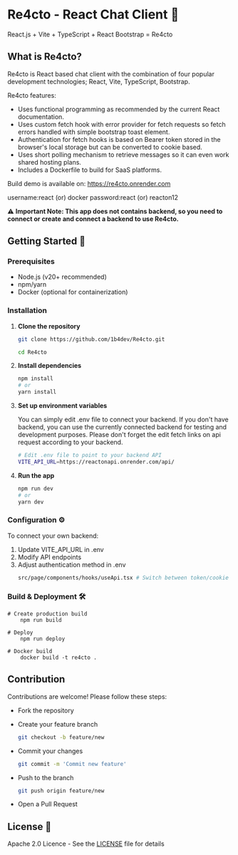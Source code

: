 # Re4cto - React Chat Client 💬

React.js + Vite + TypeScript + React Bootstrap = Re4cto

## What is Re4cto?

Re4cto is React based chat client with the combination of four popular development technologies; React, Vite, TypeScript, Bootstrap. 

Re4cto features:
 - Uses functional programming as recommended by the current React documentation.
 - Uses custom fetch hook with error provider for fetch requests so fetch errors handled with simple bootstrap toast element.
 - Authentication for fetch hooks is based on Bearer token stored in the browser's local storage but can be converted to cookie based.
 - Uses short polling mechanism to retrieve messages so it can even work shared hosting plans.
 - Includes a Dockerfile to build for SaaS platforms.

 Build demo is available on:
 https://re4cto.onrender.com

 username:react (or) docker
 password:react (or) reacton12

 ⚠️ **Important Note: This app does not contains backend, so you need to connect or create and connect a backend to use Re4cto.**

## Getting Started 🚀

### Prerequisites

- Node.js (v20+ recommended)
- npm/yarn
- Docker (optional for containerization)

### Installation

1. **Clone the repository**
    ```bash
    git clone https://github.com/1b4dev/Re4cto.git

    cd Re4cto
    ```

2. **Install dependencies**
    ```bash
    npm install
    # or
    yarn install
    ```

3. **Set up environment variables**

    You can simply edit .env file to connect your backend. If you don't have backend, you can use the currently connected backend for testing and development purposes. Please don't forget the edit fetch links on api request according to your backend.
    ``` bash
    # Edit .env file to point to your backend API
    VITE_API_URL=https://reactonapi.onrender.com/api/
    ```

4. **Run the app**
    ```bash
    npm run dev
    # or
    yarn dev
    ```
### Configuration ⚙️

To connect your own backend:
1. Update VITE_API_URL in .env
2. Modify API endpoints
3. Adjust authentication method in .env
    ``` bash
    src/page/components/hooks/useApi.tsx # Switch between token/cookie auth basically supported in API calls. You also need to adjust Login.tsx and other token releated files if you want to use cookie method.
    ``` 
### Build & Deployment 🛠️

    # Create production build
        npm run build

    # Deploy
        npm run deploy

    # Docker build
        docker build -t re4cto .

## Contribution

Contributions are welcome! Please follow these steps:

 - Fork the repository

 - Create your feature branch 
    ``` bash
    git checkout -b feature/new
    ```
 - Commit your changes 
    ``` bash
    git commit -m 'Commit new feature'
    ```
 - Push to the branch 
    ``` bash
    git push origin feature/new
    ```
 - Open a Pull Request

 ## License 📄

 Apache 2.0 Licence - See the [LICENSE](https://github.com/1b4dev/Re4cto/blob/main/LICENSE) file for details